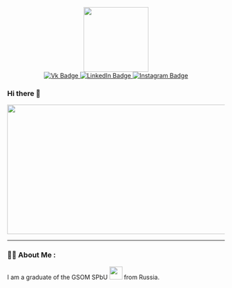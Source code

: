 
<div id="header" align="center">
  <img src="https://media.giphy.com/media/STroE7bTBLTzxQUrZc/giphy.gif" width="150"/>
</div>

<div id="badges" align="center">
  <a href="https://vk.com/aliiwln">
    <img src="https://img.shields.io/badge/Vk-blue?logo=Vk&logoColor=white&style=for-the-badge" alt="Vk Badge"/>
  </a>
  <a href="https://www.linkedin.com/in/%D0%B2%D0%B8%D0%BA%D1%82%D0%BE%D1%80%D0%B8%D1%8F-%D0%B3%D0%BB%D0%B0%D0%B4%D0%BA%D0%BE%D0%B2%D0%B0-705833241/">
    <img src="https://img.shields.io/badge/LinkedIn-blue?logo=LinkedIn&logoColor=white&style=for-the-badge" alt="LinkedIn Badge"/>
  </a>
  <a href="https://www.instagram.com/aliiwln/">
    <img src="https://img.shields.io/badge/Instagram-blue?logo=Instagram&logoColor=white&style=for-the-badge" alt="Instagram Badge"/>
  </a>
</div>

### Hi there 👋 

<div align="center">
  <img src="https://media.giphy.com/media/Mnls2u7Y5Rhz2wBP5Y/giphy.gif" width="600" height="300"/>
</div>

---

### :woman_technologist: About Me :
I am a graduate of the GSOM SPbU <img src="https://media.giphy.com/media/WUlplcMpOCEmTGBtBW/giphy.gif" width="30"> from Russia.

